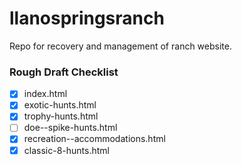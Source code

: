 # llanospringsranch
Repo for recovery and management of ranch website.

### Rough Draft Checklist

- [x] index.html
- [x] exotic-hunts.html
- [x] trophy-hunts.html
- [ ] doe--spike-hunts.html
- [x] recreation--accommodations.html
- [x] classic-8-hunts.html
